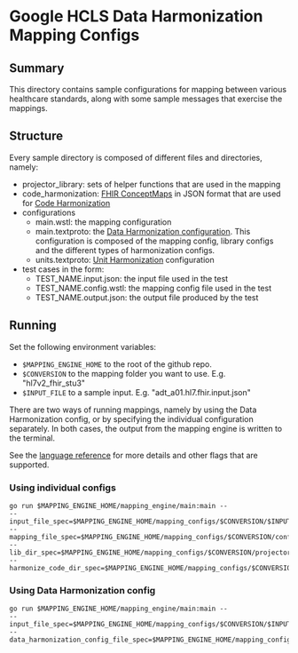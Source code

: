 # Google HCLS Data Harmonization Mapping Configs

## Summary

This directory contains sample configurations for mapping between various
healthcare standards, along with some sample messages that exercise the
mappings.

## Structure

Every sample directory is composed of different files and directories, namely:

*   projector_library: sets of helper functions that are used in the mapping
*   code_harmonization:
    [FHIR ConceptMaps](https://www.hl7.org/fhir/conceptmap.html) in JSON format
    that are used for
    [Code Harmonization](http://github.com/GoogleCloudPlatform/healthcare-data-harmonization/blob/master/mapping_language/doc/reference.md#code-harmonization)
*   configurations
    *   main.wstl: the mapping configuration
    *   main.textproto: the
        [Data Harmonization configuration](http://github.com/GoogleCloudPlatform/healthcare-data-harmonization/blob/master/mapping_engine/proto/data_harmonization.proto).
        This configuration is composed of the mapping config,
        library configs and the different types of harmonization configs.
    *   units.textproto:
        [Unit Harmonization](http://github.com/GoogleCloudPlatform/healthcare-data-harmonization/blob/master/mapping_engine/proto/unit_config.proto)
        configuration
*   test cases in the form:
    *   TEST_NAME.input.json: the input file used in the test
    *   TEST_NAME.config.wstl: the mapping config file used in the test
    *   TEST_NAME.output.json: the output file produced by the test

## Running

Set the following environment variables:

*   `$MAPPING_ENGINE_HOME` to the root of the github repo.
*   `$CONVERSION` to the mapping folder you want to use. E.g. "hl7v2_fhir_stu3"
*   `$INPUT_FILE` to a sample input. E.g. "adt_a01.hl7.fhir.input.json"

There are two ways of running mappings, namely by using the Data Harmonization
config, or by specifying the individual configuration separately. In both cases,
the output from the mapping engine is written to the terminal.

See the
[language reference](http://github.com/GoogleCloudPlatform/healthcare-data-harmonization/blob/master/mapping_language/doc/reference.md#running-your-mappings)
for more details and other flags that are supported.

### Using individual configs

```
go run $MAPPING_ENGINE_HOME/mapping_engine/main:main --
--input_file_spec=$MAPPING_ENGINE_HOME/mapping_configs/$CONVERSION/$INPUT_FILE
--mapping_file_spec=$MAPPING_ENGINE_HOME/mapping_configs/$CONVERSION/configurations/main.wstl
--lib_dir_spec=$MAPPING_ENGINE_HOME/mapping_configs/$CONVERSION/projector_library/
--harmonize_code_dir_spec=$MAPPING_ENGINE_HOME/mapping_configs/$CONVERSION/code_harmonization/
```

### Using Data Harmonization config

```
go run $MAPPING_ENGINE_HOME/mapping_engine/main:main --
--input_file_spec=$MAPPING_ENGINE_HOME/mapping_configs/$CONVERSION/$INPUT_FILE
--data_harmonization_config_file_spec=$MAPPING_ENGINE_HOME/mapping_configs/$CONVERSION/configurations/main.textproto
```
